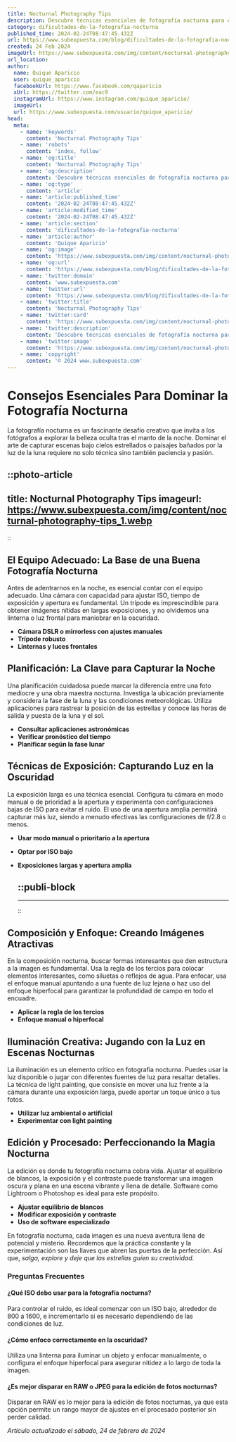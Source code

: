 ```yaml
---
title: Nocturnal Photography Tips
description: Descubre técnicas esenciales de fotografía nocturna para capturar imágenes mágicas. Consejos prácticos para todo fotógrafo.
category: dificultades-de-la-fotografia-nocturna
published_time: 2024-02-24T08:47:45.432Z
url: https://www.subexpuesta.com/blog/dificultades-de-la-fotografia-nocturna/nocturnal-photography-tips
created: 24 Feb 2024
imageUrl: https://www.subexpuesta.com/img/content/nocturnal-photography-tips_1.webp
url_location:
author:
  name: Quique Aparicio
  user: quique_aparicio
  facebookUrl: https://www.facebook.com/qaparicio
  xUrl: https://twitter.com/eac9
  instagramUrl: https://www.instagram.com/quique_aparicio/
  imageUrl: 
  url: https://www.subexpuesta.com/usuario/quique_aparicio/
head:
  meta:
    - name: 'keywords'
      content: 'Nocturnal Photography Tips'
    - name: 'robots'
      content: 'index, follow'
    - name: 'og:title'
      content: 'Nocturnal Photography Tips'
    - name: 'og:description'
      content: 'Descubre técnicas esenciales de fotografía nocturna para capturar imágenes mágicas. Consejos prácticos para todo fotógrafo.'
    - name: 'og:type'
      content: 'article'
    - name: 'article:published_time'
      content: '2024-02-24T08:47:45.432Z'
    - name: 'article:modified_time'
      content: '2024-02-24T08:47:45.432Z'
    - name: 'article:section'
      content: 'dificultades-de-la-fotografia-nocturna'
    - name: 'article:author'
      content: 'Quique Aparicio'
    - name: 'og:image'
      content: 'https://www.subexpuesta.com/img/content/nocturnal-photography-tips_1.webp'
    - name: 'og:url'
      content: 'https://www.subexpuesta.com/blog/dificultades-de-la-fotografia-nocturna/nocturnal-photography-tips'
    - name: 'twitter:domain'
      content: 'www.subexpuesta.com'
    - name: 'twitter:url'
      content: 'https://www.subexpuesta.com/blog/dificultades-de-la-fotografia-nocturna/nocturnal-photography-tips'
    - name: 'twitter:title'
      content: 'Nocturnal Photography Tips'
    - name: 'twitter:card'
      content: 'https://www.subexpuesta.com/img/content/nocturnal-photography-tips_1.webp'
    - name: 'twitter:description'
      content: 'Descubre técnicas esenciales de fotografía nocturna para capturar imágenes mágicas. Consejos prácticos para todo fotógrafo.'
    - name: 'twitter:image'
      content: 'https://www.subexpuesta.com/img/content/nocturnal-photography-tips_1.webp'
    - name: 'copyright'
      content: '© 2024 www.subexpuesta.com'
---
```

# Consejos Esenciales Para Dominar la Fotografía Nocturna

La fotografía nocturna es un fascinante desafío creativo que invita a los fotógrafos a explorar la belleza oculta tras el manto de la noche. Dominar el arte de capturar escenas bajo cielos estrellados o paisajes bañados por la luz de la luna requiere no solo técnica sino también paciencia y pasión.


::photo-article
---
title: Nocturnal Photography Tips
imageurl: https://www.subexpuesta.com/img/content/nocturnal-photography-tips_1.webp
---
::


## El Equipo Adecuado: La Base de una Buena Fotografía Nocturna
Antes de adentrarnos en la noche, es esencial contar con el equipo adecuado. Una cámara con capacidad para ajustar ISO, tiempo de exposición y apertura es fundamental. Un trípode es imprescindible para obtener imágenes nítidas en largas exposiciones, y no olvidemos una linterna o luz frontal para maniobrar en la oscuridad.

- **Cámara DSLR o mirrorless con ajustes manuales**
- **Trípode robusto**
- **Linternas y luces frontales**

## Planificación: La Clave para Capturar la Noche
Una planificación cuidadosa puede marcar la diferencia entre una foto mediocre y una obra maestra nocturna. Investiga la ubicación previamente y considera la fase de la luna y las condiciones meteorológicas. Utiliza aplicaciones para rastrear la posición de las estrellas y conoce las horas de salida y puesta de la luna y el sol.

- **Consultar aplicaciones astronómicas**
- **Verificar pronóstico del tiempo**
- **Planificar según la fase lunar**

## Técnicas de Exposición: Capturando Luz en la Oscuridad
La exposición larga es una técnica esencial. Configura tu cámara en modo manual o de prioridad a la apertura y experimenta con configuraciones bajas de ISO para evitar el ruido. El uso de una apertura amplia permitirá capturar más luz, siendo a menudo efectivas las configuraciones de f/2.8 o menos.

- **Usar modo manual o prioritario a la apertura**
- **Optar por ISO bajo**
- **Exposiciones largas y apertura amplia**


  ::publi-block
  ---
  ---
  ::
  
  
## Composición y Enfoque: Creando Imágenes Atractivas
En la composición nocturna, buscar formas interesantes que den estructura a la imagen es fundamental. Usa la regla de los tercios para colocar elementos interesantes, como siluetas o reflejos de agua. Para enfocar, usa el enfoque manual apuntando a una fuente de luz lejana o haz uso del enfoque hiperfocal para garantizar la profundidad de campo en todo el encuadre.

- **Aplicar la regla de los tercios**
- **Enfoque manual o hiperfocal**

## Iluminación Creativa: Jugando con la Luz en Escenas Nocturnas
La iluminación es un elemento crítico en fotografía nocturna. Puedes usar la luz disponible o jugar con diferentes fuentes de luz para resaltar detalles. La técnica de light painting, que consiste en mover una luz frente a la cámara durante una exposición larga, puede aportar un toque único a tus fotos.

- **Utilizar luz ambiental o artificial**
- **Experimentar con light painting**

## Edición y Procesado: Perfeccionando la Magia Nocturna
La edición es donde tu fotografía nocturna cobra vida. Ajustar el equilibrio de blancos, la exposición y el contraste puede transformar una imagen oscura y plana en una escena vibrante y llena de detalle. Software como Lightroom o Photoshop es ideal para este propósito.

- **Ajustar equilibrio de blancos**
- **Modificar exposición y contraste**
- **Uso de software especializado**

En fotografía nocturna, cada imagen es una nueva aventura llena de potencial y misterio. Recordemos que la práctica constante y la experimentación son las llaves que abren las puertas de la perfección. Así que, *salga, explore y deje que las estrellas guíen su creatividad*.

### Preguntas Frecuentes
#### ¿Qué ISO debo usar para la fotografía nocturna?
Para controlar el ruido, es ideal comenzar con un ISO bajo, alrededor de 800 a 1600, e incrementarlo si es necesario dependiendo de las condiciones de luz.

#### ¿Cómo enfoco correctamente en la oscuridad?
Utiliza una linterna para iluminar un objeto y enfocar manualmente, o configura el enfoque hiperfocal para asegurar nitidez a lo largo de toda la imagen.

#### ¿Es mejor disparar en RAW o JPEG para la edición de fotos nocturnas?
Disparar en RAW es lo mejor para la edición de fotos nocturnas, ya que esta opción permite un rango mayor de ajustes en el procesado posterior sin perder calidad.

_Artículo actualizado el sábado, 24 de febrero de 2024_
